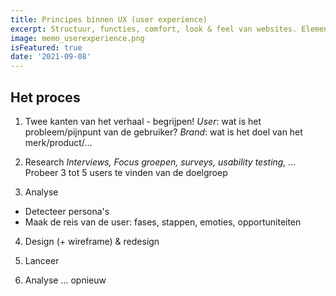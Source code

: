 ```yaml
---
title: Principes binnen UX (user experience) 
excerpt: Structuur, functies, comfort, look & feel van websites. Elementen om op te letten. 
image: memo_userexperience.png
isFeatured: true
date: '2021-09-08'
---
```


## Het proces

1. Twee kanten van het verhaal - begrijpen!
*User*: wat is het probleem/pijnpunt van de gebruiker?
*Brand*: wat is het doel van het merk/product/... 

2. Research 
*Interviews, Focus groepen, surveys, usability testing, ...*
Probeer 3 tot 5 users te vinden van de doelgroep

3. Analyse
- Detecteer persona's
- Maak de reis van de user: fases, stappen, emoties, opportuniteiten

4. Design (+ wireframe) & redesign

5. Lanceer

6. Analyse ... opnieuw